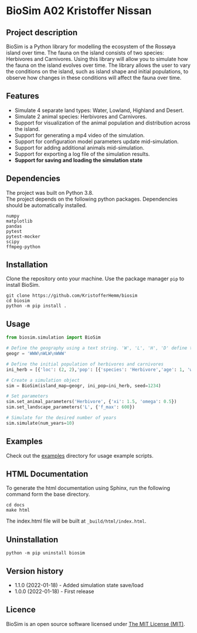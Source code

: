 # BioSim A02 Kristoffer Nissan

## Project description

BioSim is a Python library for modelling the ecosystem of the Rossøya island over time. 
The fauna on the island consists of two species: Herbivores and Carnivores. 
Using this library will allow you to simulate how the fauna on the island evolves over time. 
The library allows the user to vary the conditions on the island, such as island shape and 
initial populations, to observe how changes in these conditions will affect the fauna over time.

## Features
* Simulate 4 separate land types: Water, Lowland, Highland and Desert.
* Simulate 2 animal species: Herbivores and Carnivores.
* Support for visualization of the animal population and distribution across the island.
* Support for generating a mp4 video of the simulation.
* Support for configuration model parameters update mid-simulation.
* Support for adding additional animals mid-simulation.
* Support for exporting a log file of the simulation results.
* **Support for saving and loading the simulation state**


## Dependencies
The project was built on Python 3.8.  
The project depends on the following python packages. 
Dependencies should be automatically installed.
```
numpy
matplotlib
pandas
pytest
pytest-mocker
scipy
ffmpeg-python
```

## Installation

Clone the repository onto your machine. 
Use the package manager `pip` to install BioSim.

```shell
git clone https://github.com/KristofferHemm/biosim
cd biosim
python -m pip install .
```

## Usage

```python
from biosim.simulation import BioSim

# Define the geography using a text string. 'W', 'L', 'H', 'D' define the different land types
geogr = 'WWW\nWLW\nWWW'

# Define the initial population of herbivores and carnivores
ini_herb = [{'loc': (2, 2),'pop': [{'species': 'Herbivore','age': 1, 'weight': 20} for _ in range(50)]}]

# Create a simulation object
sim = BioSim(island_map=geogr, ini_pop=ini_herb, seed=1234)

# Set parameters
sim.set_animal_parameters('Herbivore', {'xi': 1.5, 'omega': 0.5})
sim.set_landscape_parameters('L', {'f_max': 600})

# Simulate for the desired number of years
sim.simulate(num_years=10)
```
## Examples
Check out the [examples](https://gitlab.com/nmbu.no/emner/inf200/h2021/january-teams/a02_kristoffer_nissan/biosim-a02-kristoffer-nissan/-/tree/main/examples)
directory for usage example scripts. 


## HTML Documentation

To generate the html documentation using Sphinx, run the following command form the base directory.
```
cd docs
make html
```
The index.html file will be built at `_build/html/index.html`.


## Uninstallation

```shell
python -m pip uninstall biosim
```

## Version history
* 1.1.0 (2022-01-18) - Added simulation state save/load
* 1.0.0 (2022-01-18) - First release

## Licence
BioSim is an open source software licensed under [The MIT License (MIT)](https://choosealicense.com/licenses/mit/).
